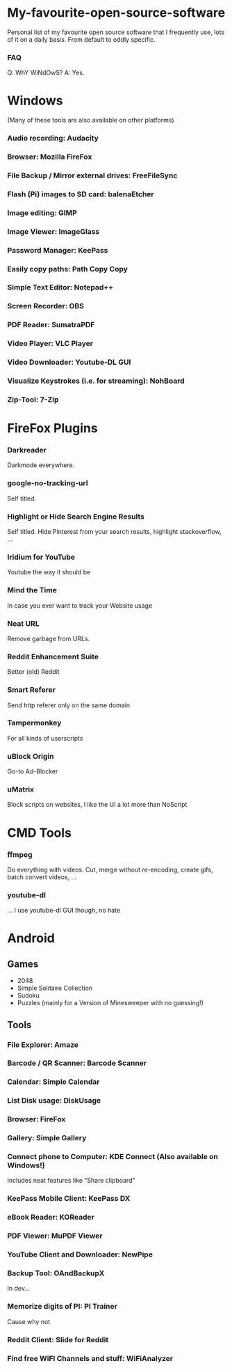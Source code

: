 # My-favourite-open-source-software
Personal list of my favourite open source software that I frequently use, lots of it on a daily basis. 
From default to oddly specific.

### FAQ
Q: WhY WiNdOwS? A: Yes. 

# Windows
(Many of these tools are also available on other platforms)


### Audio recording: Audacity

### Browser: Mozilla FireFox

### File Backup / Mirror external drives: FreeFileSync

### Flash (Pi) images to SD card: balenaEtcher

### Image editing: GIMP

### Image Viewer: ImageGlass

### Password Manager: KeePass

### Easily copy paths: Path Copy Copy

### Simple Text Editor: Notepad++

### Screen Recorder: OBS

### PDF Reader: SumatraPDF

### Video Player: VLC Player

### Video Downloader: Youtube-DL GUI

### Visualize Keystrokes (i.e. for streaming): NohBoard

### Zip-Tool: 7-Zip

# FireFox Plugins
### Darkreader
Darkmode everywhere.

### google-no-tracking-url
Self titled.

### Highlight or Hide Search Engine Results 
Self titled. Hide Pinterest from your search results, highlight stackoverflow, ...

### Iridium for YouTube
Youtube the way it should be

### Mind the Time
In case you ever want to track your Website usage

### Neat URL
Remove garbage from URLs.

### Reddit Enhancement Suite
Better (old) Reddit

### Smart Referer
Send http referer only on the same domain

### Tampermonkey
For all kinds of userscripts

### uBlock Origin
Go-to Ad-Blocker

### uMatrix
Block scripts on websites, I like the UI a lot more than NoScript



# CMD Tools

### ffmpeg
Do everything with videos. Cut, merge without re-encoding, create gifs, batch convert videos, ...

### youtube-dl
... I use youtube-dl GUI though, no hate

# Android


## Games

- 2048
- Simple Solitaire Collection
- Sudoku
- Puzzles (mainly for a Version of Minesweeper with no guessing!)

## Tools
### File Explorer: Amaze

### Barcode / QR Scanner: Barcode Scanner

### Calendar: Simple Calendar

### List Disk usage: DiskUsage

### Browser: FireFox

### Gallery: Simple Gallery

### Connect phone to Computer: KDE Connect (Also available on Windows!)
Includes neat features like "Share clipboard"


### KeePass Mobile Client: KeePass DX

### eBook Reader: KOReader

### PDF Viewer: MuPDF Viewer

### YouTube Client and Downloader: NewPipe

### Backup Tool: OAndBackupX
In dev...

### Memorize digits of PI: PI Trainer
Cause why not

### Reddit Client: Slide for Reddit

### Find free WiFI Channels and stuff: WiFiAnalyzer



